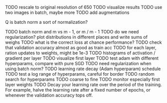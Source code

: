 TODO rescale to original resolution of 650
TODO visualize results
TODO use two images in batch, maybe more
TODO add augmentations

Q is batch norm a sort of normalization?





TODO batch norm and m vs m - 1, or m / m - 1
TODO do we need regularization? plot distributions in different places
    and write sums of weighs
TODO what is the correct loss at chance performance?
TODO check that validation accuracy almost as good as train acc
TODO for each layer, ration updates to weights, might be 1e-3
TODO histograms of activation / gradient per layer
TODO visualize first layer
TODO test adam with different hyperparams, compare with pure SGD
TODO need regularization when using batch norm?
TODO learning rate decay (Adam hyperparam) schedule
TODO test a log range of hyperparams, careful for border
TODO random search for hyperparams
TODO coarse to fine
TODO monitor especially first layer weights
TODO Decay your learning rate over the period of the training. For example, halve the learning rate after a fixed number
 of epochs, or whenever the validation accuracy tops off.